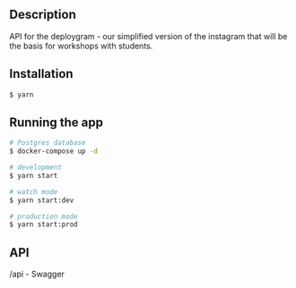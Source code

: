 ## Description
API for the deploygram - our simplified version of the instagram that will be the basis for workshops with students.

## Installation

```bash
$ yarn

```

## Running the app

```bash
# Postgres database
$ docker-compose up -d

# development
$ yarn start

# watch mode
$ yarn start:dev

# production mode
$ yarn start:prod
```

## API
/api - Swagger

